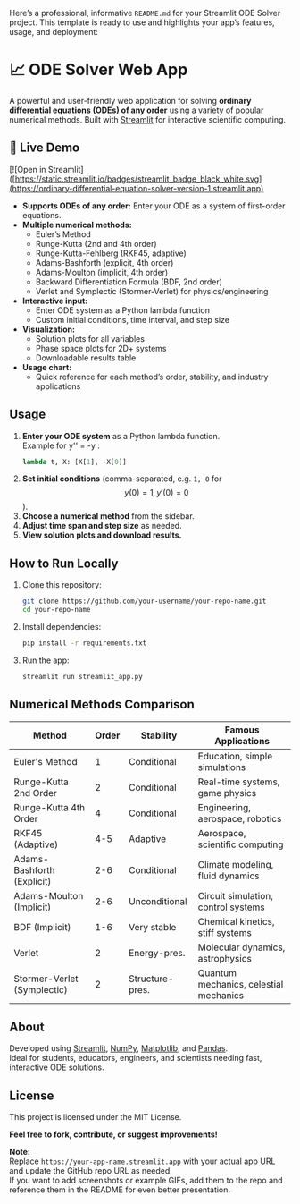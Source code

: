 Here’s a professional, informative `README.md` for your Streamlit ODE Solver project. This template is ready to use and highlights your app’s features, usage, and deployment:

# 📈 ODE Solver Web App

A powerful and user-friendly web application for solving **ordinary differential equations (ODEs) of any order** using a variety of popular numerical methods. Built with [Streamlit](https://streamlit.io/) for interactive scientific computing.

## 🚀 Live Demo

[![Open in Streamlit]([https://static.streamlit.io/badges/streamlit_badge_black_white.svg](https://ordinary-differential-equation-solver-version-1.streamlit.app)

- **Supports ODEs of any order:** Enter your ODE as a system of first-order equations.
- **Multiple numerical methods:**  
  - Euler’s Method  
  - Runge-Kutta (2nd and 4th order)  
  - Runge-Kutta-Fehlberg (RKF45, adaptive)  
  - Adams-Bashforth (explicit, 4th order)  
  - Adams-Moulton (implicit, 4th order)  
  - Backward Differentiation Formula (BDF, 2nd order)  
  - Verlet and Symplectic (Stormer-Verlet) for physics/engineering
- **Interactive input:**  
  - Enter ODE system as a Python lambda function  
  - Custom initial conditions, time interval, and step size
- **Visualization:**  
  - Solution plots for all variables  
  - Phase space plots for 2D+ systems  
  - Downloadable results table
- **Usage chart:**  
  - Quick reference for each method’s order, stability, and industry applications

## Usage

1. **Enter your ODE system** as a Python lambda function.  
   Example for y'' = -y :  
   ```python
   lambda t, X: [X[1], -X[0]]
   ```
2. **Set initial conditions** (comma-separated, e.g. `1, 0` for $$ y(0)=1, y'(0)=0 $$).
3. **Choose a numerical method** from the sidebar.
4. **Adjust time span and step size** as needed.
5. **View solution plots and download results.**

## How to Run Locally

1. Clone this repository:
    ```bash
    git clone https://github.com/your-username/your-repo-name.git
    cd your-repo-name
    ```
2. Install dependencies:
    ```bash
    pip install -r requirements.txt
    ```
3. Run the app:
    ```bash
    streamlit run streamlit_app.py
    ```

## Numerical Methods Comparison

| Method                           | Order | Stability      | Famous Applications                                   |
|----------------------------------|-------|----------------|------------------------------------------------------|
| Euler's Method                   | 1     | Conditional    | Education, simple simulations                        |
| Runge-Kutta 2nd Order            | 2     | Conditional    | Real-time systems, game physics                      |
| Runge-Kutta 4th Order            | 4     | Conditional    | Engineering, aerospace, robotics                     |
| RKF45 (Adaptive)                 | 4-5   | Adaptive       | Aerospace, scientific computing                      |
| Adams-Bashforth (Explicit)       | 2-6   | Conditional    | Climate modeling, fluid dynamics                     |
| Adams-Moulton (Implicit)         | 2-6   | Unconditional  | Circuit simulation, control systems                  |
| BDF (Implicit)                   | 1-6   | Very stable    | Chemical kinetics, stiff systems                     |
| Verlet                           | 2     | Energy-pres.   | Molecular dynamics, astrophysics                     |
| Stormer-Verlet (Symplectic)      | 2     | Structure-pres.| Quantum mechanics, celestial mechanics               |

## About

Developed using [Streamlit](https://streamlit.io/), [NumPy](https://numpy.org/), [Matplotlib](https://matplotlib.org/), and [Pandas](https://pandas.pydata.org/).  
Ideal for students, educators, engineers, and scientists needing fast, interactive ODE solutions.

## License

This project is licensed under the MIT License.

**Feel free to fork, contribute, or suggest improvements!**

**Note:**  
Replace `https://your-app-name.streamlit.app` with your actual app URL and update the GitHub repo URL as needed.  
If you want to add screenshots or example GIFs, add them to the repo and reference them in the README for even better presentation.
